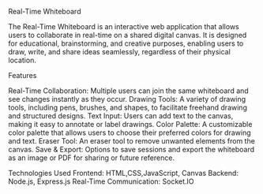 Real-Time Whiteboard

The Real-Time Whiteboard is an interactive web application that allows users to collaborate in real-time on a shared digital canvas. It is designed for educational, brainstorming, and creative purposes, enabling users to draw, write, and share ideas seamlessly, regardless of their physical location.

Features

Real-Time Collaboration: Multiple users can join the same whiteboard and see changes instantly as they occur.
Drawing Tools: A variety of drawing tools, including pens, brushes, and shapes, to facilitate freehand drawing and structured designs.
Text Input: Users can add text to the canvas, making it easy to annotate or label drawings.
Color Palette: A customizable color palette that allows users to choose their preferred colors for drawing and text.
Eraser Tool: An eraser tool to remove unwanted elements from the canvas.
Save & Export: Options to save sessions and export the whiteboard as an image or PDF for sharing or future reference.

Technologies Used
Frontend: HTML,CSS,JavaScript, Canvas 
Backend: Node.js, Express.js
Real-Time Communication: Socket.IO


